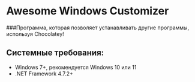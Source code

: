 # Awesome Windows Customizer
###Программа, которая позволяет устанавливать другие программы, используя Chocolatey!

## Системные требования:
- Windows 7+, рекомендуется Windows 10 или 11
- .NET Framework 4.7.2+
